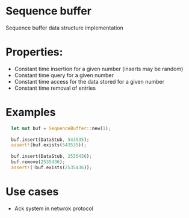 # Sequence buffer

Sequence buffer data structure implementation


# Properties:

- Constant time insertion for a given number (inserts may be random)
- Constant time query for a given number
- Constant time access for the data stored for a given number
- Constant time removal of entries


# Examples

```rust
  let mut buf = SequenceBuffer::new(1);
  
  buf.insert(DataStub, 543535);
  assert!(buf.exists(543535));
 
  buf.insert(DataStub, 2535436);
  buf.remove(2535436);
  assert!(!buf.exists(2535436));
```

# Use cases

- Ack system in netwrok protocol
